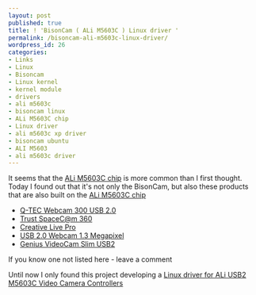 ```yaml
---
layout: post
published: true
title: ! 'BisonCam ( ALi M5603C ) Linux driver '
permalink: /bisoncam-ali-m5603c-linux-driver/
wordpress_id: 26
categories:
- Links
- Linux
- Bisoncam
- Linux kernel
- kernel module
- drivers
- ali m5603c
- bisoncam linux
- ALi M5603C chip
- Linux driver
- ali m5603c xp driver
- bisoncam ubuntu
- ALI M5603
- ali m5603c driver
---
```



It seems that the <a href="http://www.ali.com.tw/">ALi M5603C chip</a> is more common than I first thought. Today I found out that it's not only the BisonCam, but also these products that are also built on the <a href="http://www.ali.com.tw/">ALi M5603C chip</a>

<ul>
<li><a href="http://www.qtec.info/indexw.html">Q-TEC Webcam 300 USB 2.0</a></li>
<li><a href="http://www.trust.com/products/product.aspx?artnr=13959">Trust SpaceC@m 360</a></li>
<li><a href="http://www.creative.com/language.asp?regionid=3&amp;countryid=352&amp;sDestURL=/products/product.asp%3Fcategory=218%26subcategory=219%26product=10450">Creative Live Pro</a></li>
<li><a href="http://ww38.sweexeurope.com/product.asp?pid=280">USB 2.0 Webcam 1.3 Megapixel</a></li>
<li><a href="http://www.genius-europe.com/">Genius VideoCam Slim USB2</a></li>
</ul>

If you know one not listed here - leave a comment

Until now I only found this project developing a <a href="http://www.linux-projects.org/modules/news/">Linux driver for ALi USB2 M5603C Video Camera Controllers</a>

